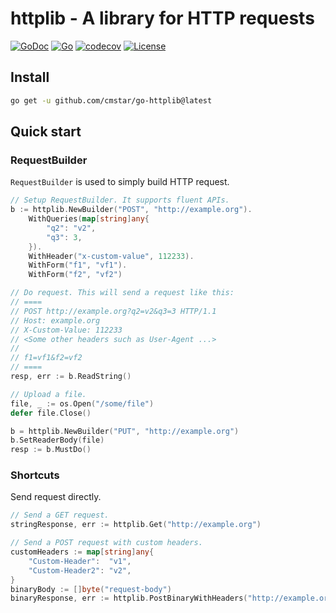 # httplib - A library for HTTP requests

[![GoDoc](https://pkg.go.dev/badge/github.com/cmstar/go-httplib)](https://pkg.go.dev/github.com/cmstar/go-httplib)
[![Go](https://github.com/cmstar/go-httplib/workflows/Go/badge.svg)](https://github.com/cmstar/go-httplib/actions?query=workflow%3AGo)
[![codecov](https://codecov.io/gh/cmstar/go-httplib/branch/master/graph/badge.svg)](https://codecov.io/gh/cmstar/go-httplib)
[![License](https://img.shields.io/badge/license-MIT-brightgreen.svg?style=flat)](https://opensource.org/licenses/MIT)

## Install

```bash
go get -u github.com/cmstar/go-httplib@latest
```

## Quick start

### RequestBuilder

`RequestBuilder` is used to simply build HTTP request.

```go
// Setup RequestBuilder. It supports fluent APIs.
b := httplib.NewBuilder("POST", "http://example.org").
    WithQueries(map[string]any{
        "q2": "v2",
        "q3": 3,
    }).
    WithHeader("x-custom-value", 112233).
    WithForm("f1", "vf1").
    WithForm("f2", "vf2")

// Do request. This will send a request like this:
// ====
// POST http://example.org?q2=v2&q3=3 HTTP/1.1
// Host: example.org
// X-Custom-Value: 112233
// <Some other headers such as User-Agent ...>
//
// f1=vf1&f2=vf2
// ====
resp, err := b.ReadString()

// Upload a file.
file, _ := os.Open("/some/file")
defer file.Close()

b = httplib.NewBuilder("PUT", "http://example.org")
b.SetReaderBody(file)
resp := b.MustDo()
```

### Shortcuts

Send request directly.

```go
// Send a GET request.
stringResponse, err := httplib.Get("http://example.org")

// Send a POST request with custom headers.
customHeaders := map[string]any{
    "Custom-Header":  "v1",
    "Custom-Header2": "v2",
}
binaryBody := []byte("request-body")
binaryResponse, err := httplib.PostBinaryWithHeaders("http://example.org", binaryBody, customHeaders)
```